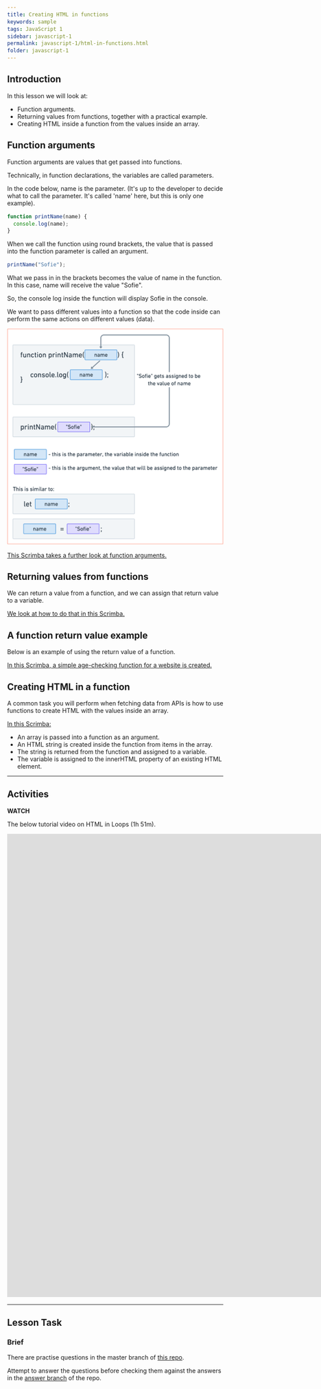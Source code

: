 ```yaml
---
title: Creating HTML in functions
keywords: sample
tags: JavaScript 1
sidebar: javascript-1
permalink: javascript-1/html-in-functions.html
folder: javascript-1
---
```


## Introduction

In this lesson we will look at:

- Function arguments.
- Returning values from functions, together with a practical example.
- Creating HTML inside a function from the values inside an array.

## Function arguments

Function arguments are values that get passed into functions.

Technically, in function declarations, the variables are called parameters.

In the code below, name is the parameter. (It's up to the developer to decide what to call the parameter. It's called 'name' here, but this is only one example).

```js
function printName(name) {
  console.log(name);
}
```

When we call the function using round brackets, the value that is passed into the function parameter is called an argument.

```js
printName("Sofie");
```

What we pass in in the brackets becomes the value of name in the function. In this case, name will receive the value "Sofie".

So, the console log inside the function will display Sofie in the console.

We want to pass different values into a function so that the code inside can perform the same actions on different values (data).

![Function arguments](../../images/js/1-4-functionarguments.png)

[This Scrimba takes a further look at function arguments.](https://scrimba.com/c/crqy9NuP)

## Returning values from functions

We can return a value from a function, and we can assign that return value to a variable.

[We look at how to do that in this Scrimba.](https://scrimba.com/c/czLNwafP)

## A function return value example

Below is an example of using the return value of a function.

[In this Scrimba, a simple age-checking function for a website is created.](https://scrimba.com/c/ceqmb6fB)

## Creating HTML in a function

A common task you will perform when fetching data from APIs is how to use functions to create HTML with the values inside an array.

[In this Scrimba:](https://scrimba.com/c/ceqmWphQ)

- An array is passed into a function as an argument.
- An HTML string is created inside the function from items in the array.
- The string is returned from the function and assigned to a variable.
- The variable is assigned to the innerHTML property of an existing HTML element.

<hr>

## Activities

**WATCH**

The below tutorial video on HTML in Loops (1h 51m).

<iframe src="https://player.vimeo.com/video/698117262?h=a442c4c07f&amp;badge=0&amp;autopause=0&amp;player_id=0&amp;app_id=58479" width="1920" height="1080" frameborder="0" allow="autoplay; fullscreen; picture-in-picture" allowfullscreen title="HTML in Loops"></iframe>

<hr>

## Lesson Task

### Brief

There are practise questions in the master branch of [this repo](https://github.com/NoroffFEU/lesson-task-js1-module1-lesson4).

Attempt to answer the questions before checking them against the answers in the [answer branch](https://github.com/NoroffFEU/lesson-task-js1-module1-lesson4/tree/answers) of the repo.
